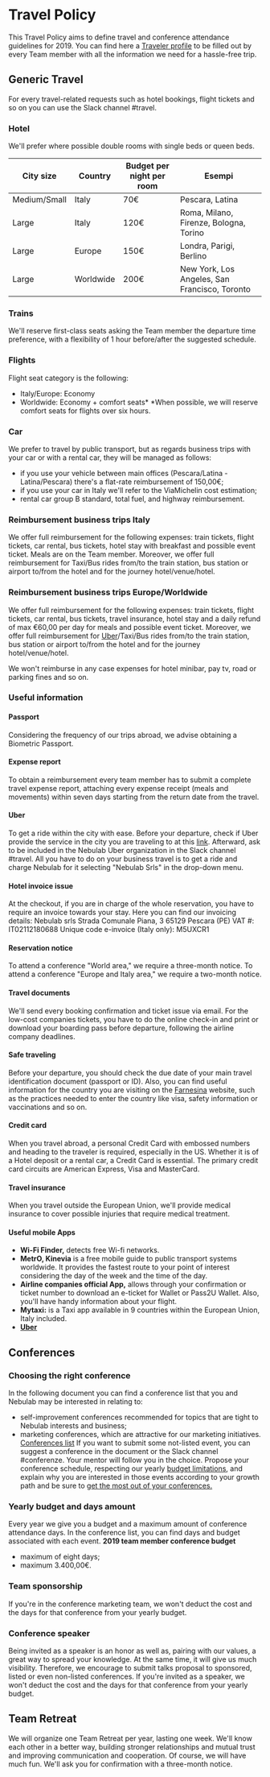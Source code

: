 # Travel Policy

This Travel Policy aims to define travel and conference attendance guidelines for 2019. You can find
here a [Traveler profile](https://drive.google.com/file/d/1aW0GJGBOhCsYzHR2vgt-d5yh0bN5-cqg/) to be
filled out by every Team member with all the information we need for a hassle-free trip.

## Generic Travel

For every travel-related requests such as hotel bookings, flight tickets and so on you can use the
Slack channel #travel.

### **Hotel**

We'll prefer where possible double rooms with single beds or queen beds.

| City size    | Country   | Budget per night per room | Esempi                                        |
|--------------|-----------|---------------------------|-----------------------------------------------|
| Medium/Small | Italy     | 70€                       | Pescara, Latina                               |
| Large        | Italy     | 120€                      | Roma, Milano, Firenze, Bologna, Torino        |
| Large        | Europe    | 150€                      | Londra, Parigi, Berlino                       |
| Large        | Worldwide | 200€                      | New York, Los Angeles, San Francisco, Toronto |

### Trains

We'll reserve first-class seats asking the Team member the departure time preference, with a
flexibility of 1 hour before/after the suggested schedule.

### Flights

Flight seat category is the following:
- Italy/Europe: Economy
- Worldwide: Economy + comfort seats*
*When possible, we will reserve comfort seats for flights over six hours.

### Car

We prefer to travel by public transport, but as regards business trips with your car or with a
rental car, they will be managed as follows:
- if you use your vehicle between main offices (Pescara/Latina - Latina/Pescara) there's a flat-rate
reimbursement of 150,00€;
- if you use your car in Italy we'll refer to the ViaMichelin cost estimation;
- rental car group B standard, total fuel, and highway reimbursement.

### Reimbursement business trips Italy

We offer full reimbursement for the following expenses: train tickets, flight tickets, car rental,
bus tickets, hotel stay with breakfast and possible event ticket. Meals are on the Team member.
Moreover, we offer full reimbursement for Taxi/Bus rides from/to the train station, bus station or
airport to/from the hotel and for the journey hotel/venue/hotel.

### Reimbursement business trips Europe/Worldwide

We offer full reimbursement for the following expenses: train tickets, flight tickets, car rental,
bus tickets, travel insurance, hotel stay and a daily refund of max €60,00 per day for meals and
possible event ticket.
Moreover, we offer full reimbursement for [Uber](https://github.com/nebulab/playbook/blob/master/processes/travel-policy.md#uber)/Taxi/Bus
rides from/to the train station, bus station or airport to/from the hotel and for the journey
hotel/venue/hotel.

We won't reimburse in any case expenses for hotel minibar, pay tv, road or parking fines and so on.

### Useful information

#### Passport

Considering the frequency of our trips abroad, we advise obtaining a Biometric Passport.

#### Expense report

To obtain a reimbursement every team member has to submit a complete travel expense report,
attaching every expense receipt (meals and movements) within seven days starting from the return
date from the travel.

#### Uber
To get a ride within the city with ease. Before your departure, check if Uber provide the service
in the city you are traveling to at this [link](https://www.uber.com/it/cities/). Afterward, ask to
be included in the Nebulab Uber organization in the Slack channel #travel. All you have to do on
your business travel is to get a ride and charge Nebulab for it selecting "Nebulab Srls" in the
drop-down menu.

#### Hotel invoice issue

At the checkout, if you are in charge of the whole reservation, you have to require an invoice
towards your stay. Here you can find our invoicing details:
Nebulab srls
Strada Comunale Piana, 3
65129 Pescara (PE)
VAT #: IT02112180688
Unique code e-invoice (Italy only): M5UXCR1

#### Reservation notice

To attend a conference "World area," we require a three-month notice.
To attend a conference "Europe and Italy area," we require a two-month notice.

#### Travel documents

We'll send every booking confirmation and ticket issue via email.
For the low-cost companies tickets, you have to do the online check-in and print or download your
boarding pass before departure, following the airline company deadlines.

#### Safe traveling

Before your departure, you should check the due date of your main travel identification document
(passport or ID). Also, you can find useful information for the country you are visiting on the
[Farnesina](http://www.viaggiaresicuri.it/home.html) website, such as the practices needed to enter
the country like visa, safety information or vaccinations and so on.

#### Credit card

When you travel abroad, a personal Credit Card with embossed numbers and heading to the traveler is
required, especially in the US. Whether it is of a Hotel deposit or a rental car, a Credit Card is
essential. The primary credit card circuits are American Express, Visa and MasterCard.

#### Travel insurance

When you travel outside the European Union, we'll provide medical insurance to cover possible
injuries that require medical treatment.

#### Useful mobile Apps

- **Wi-Fi Finder,** detects free Wi-fi networks.
- **MetrO, Kinevia** is a free mobile guide to public transport systems worldwide. It provides the
fastest route to your point of interest considering the day of the week and the time of the day.
- **Airline companies official App,** allows through your confirmation or ticket number to download
an e-ticket for Wallet or Pass2U Wallet. Also, you'll have handy information about your flight.
- **Mytaxi:** is a Taxi app available in 9 countries within the European Union, Italy included.
- **[Uber](https://github.com/nebulab/playbook/blob/master/processes/travel-policy.md#uber)**
## Conferences

### Choosing the right conference

In the following document you can find a conference list that you and Nebulab may be interested in
relating to:
- self-improvement conferences recommended for topics that are tight to Nebulab interests and
business;
- marketing conferences, which are attractive for our marketing initiatives.
[Conferences list](https://docs.google.com/document/d/1QX6YhV3GMPwE9sQ8x52wDhUzyhKRfXxG2jqAFrt3tsQ)
If you want to submit some not-listed event, you can suggest a conference in the document or the
Slack channel #conferenze.
Your mentor will follow you in the choice. Propose your conference schedule, respecting our yearly
[budget limitations](https://github.com/nebulab/playbook/blob/master/processes/travel-policy.md#yearly-budget-and-days-amount),
and explain why you are interested in those events according to your growth path and be sure to [get
the most out of your conferences.](https://github.com/nebulab/playbook/blob/master/personal-growth/conferences.md)

### Yearly budget and days amount

Every year we give you a budget and a maximum amount of conference attendance days. In the
conference list, you can find days and budget associated with each event.
**2019 team member conference budget**
- maximum of eight days;
- maximum 3.400,00€.

### Team sponsorship

If you're in the conference marketing team, we won't deduct the cost and the days for that
conference from your yearly budget.

### Conference speaker

Being invited as a speaker is an honor as well as, pairing with our values, a great way to spread
your knowledge. At the same time, it will give us much visibility. Therefore, we encourage to submit
talks proposal to sponsored, listed or even non-listed conferences. If you're invited as a speaker,
we won't deduct the cost and the days for that conference from your yearly budget.

## Team Retreat

We will organize one Team Retreat per year, lasting one week. We'll know each other in a better way,
building stronger relationships and mutual trust and improving communication and cooperation.
Of course, we will have much fun.
We'll ask you for confirmation with a three-month notice.
